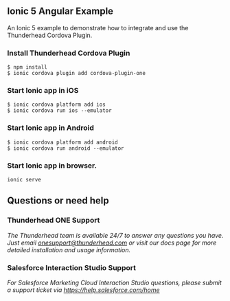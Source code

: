 ## Ionic 5 Angular Example 

An Ionic 5 example to demonstrate how to integrate and use the Thunderhead Cordova Plugin.

### Install Thunderhead Cordova Plugin
```
$ npm install
$ ionic cordova plugin add cordova-plugin-one
```

### Start Ionic app in iOS

```
$ ionic cordova platform add ios
$ ionic cordova run ios --emulator
```

### Start Ionic app in Android

```
$ ionic cordova platform add android
$ ionic cordova run android --emulator
```

### Start Ionic app in browser.
```
ionic serve
```

## Questions or need help

### Thunderhead ONE Support
_The Thunderhead team is available 24/7 to answer any questions you have. Just email onesupport@thunderhead.com or visit our docs page for more detailed installation and usage information._


### Salesforce Interaction Studio Support
_For Salesforce Marketing Cloud Interaction Studio questions, please submit a support ticket via https://help.salesforce.com/home_
